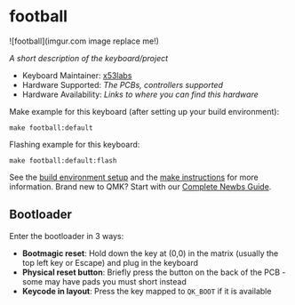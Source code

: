 # football

![football](imgur.com image replace me!)

*A short description of the keyboard/project*

* Keyboard Maintainer: [x53labs](https://github.com/x53labs)
* Hardware Supported: *The PCBs, controllers supported*
* Hardware Availability: *Links to where you can find this hardware*

Make example for this keyboard (after setting up your build environment):

    make football:default

Flashing example for this keyboard:

    make football:default:flash

See the [build environment setup](https://docs.qmk.fm/#/getting_started_build_tools) and the [make instructions](https://docs.qmk.fm/#/getting_started_make_guide) for more information. Brand new to QMK? Start with our [Complete Newbs Guide](https://docs.qmk.fm/#/newbs).

## Bootloader

Enter the bootloader in 3 ways:

* **Bootmagic reset**: Hold down the key at (0,0) in the matrix (usually the top left key or Escape) and plug in the keyboard
* **Physical reset button**: Briefly press the button on the back of the PCB - some may have pads you must short instead
* **Keycode in layout**: Press the key mapped to `QK_BOOT` if it is available
